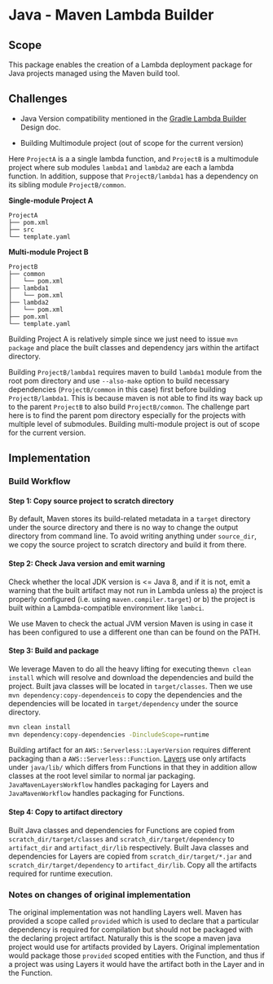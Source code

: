 # Java - Maven Lambda Builder

## Scope

This package enables the creation of a Lambda deployment package for Java
projects managed using the Maven build tool.

## Challenges

- Java Version compatibility mentioned in the [Gradle Lambda Builder] Design doc.

- Building Multimodule project (out of scope for the current version)

Here `ProjectA` is a a single lambda function, and `ProjectB` is a multimodule
project where sub modules `lambda1` and `lambda2` are each a lambda
function. In addition, suppose that `ProjectB/lambda1` has a dependency on its
sibling module `ProjectB/common`.

**Single-module Project A**
```
ProjectA
├── pom.xml
├── src
└── template.yaml
```

**Multi-module Project B**
```
ProjectB
├── common
│   └── pom.xml
├── lambda1
│   └── pom.xml
├── lambda2
│   └── pom.xml
├── pom.xml
└── template.yaml
```

Building Project A is relatively simple since we just need to issue `mvn
package` and place the built classes and dependency jars within the artifact directory.

Building `ProjectB/lambda1` requires maven to build `lambda1` module from
the root pom directory and use `--also-make` option to build necessary dependencies 
(`ProjectB/common`  in this case) first before building `ProjectB/lambda1`. This is because
maven is not able to find its way back up to the parent `ProjectB` to
also build `ProjectB/common`. The challenge part here is to find the parent pom directory 
especially for the projects with multiple level of submodules. Building multi-module project is
out of scope for the current version.

## Implementation

### Build Workflow

#### Step 1: Copy source project to scratch directory

By default, Maven stores its build-related metadata in a `target`
directory under the source directory and there is no way to change the output 
directory from command line. To avoid writing anything under `source_dir`, 
we copy the source project to scratch directory and build it from there.

#### Step 2: Check Java version and emit warning

Check whether the local JDK version is <= Java 8, and if it is not, emit a
warning that the built artifact may not run in Lambda unless a) the project is
properly configured (i.e. using `maven.compiler.target`) or b) the project is
built within a Lambda-compatible environment like `lambci`.

We use Maven to check the actual JVM version Maven is using in case it has been 
configured to use a different one than can be found on the PATH.

#### Step 3: Build and package

We leverage Maven to do all the heavy lifting for executing the`mvn clean install` which
will resolve and download the dependencies and build the project. Built java classes 
will be located in `target/classes`. Then we use `mvn dependency:copy-dependenceis` to copy
the dependencies and the dependencies will be located in `target/dependency` under the 
source directory.

```bash
mvn clean install
mvn dependency:copy-dependencies -DincludeScope=runtime
```

Building artifact for an `AWS::Serverless::LayerVersion` requires different packaging than a 
`AWS::Serverless::Function`. [Layers](https://docs.aws.amazon.com/lambda/latest/dg/configuration-layers.html)
 use only artifacts under `java/lib/` which differs from Functions in that they in addition allow classes at 
the root level similar to normal jar packaging.  `JavaMavenLayersWorkflow` handles packaging for Layers and
`JavaMavenWorkflow` handles packaging for Functions.

#### Step 4: Copy to artifact directory

Built Java classes and dependencies for Functions are copied from `scratch_dir/target/classes` and `scratch_dir/target/dependency`
to `artifact_dir` and `artifact_dir/lib` respectively. Built Java classes and dependencies for Layers are copied from 
`scratch_dir/target/*.jar` and `scratch_dir/target/dependency` to  `artifact_dir/lib`. Copy all the artifacts 
required for runtime execution.

### Notes on changes of original implementation

The original implementation was not handling Layers well.  Maven has provided a scope called `provided` which is
used to declare that a particular dependency is required for compilation but should not be packaged with the
declaring project artifact.  Naturally this is the scope a maven java project would use for artifacts
provided by Layers.  Original implementation would package those `provided` scoped entities with the Function,
and thus if a project was using Layers it would have the artifact both in the Layer and in the Function.

[Gradle Lambda Builder]:https://github.com/awslabs/aws-lambda-builders/blob/develop/aws_lambda_builders/workflows/java_gradle/DESIGN.md